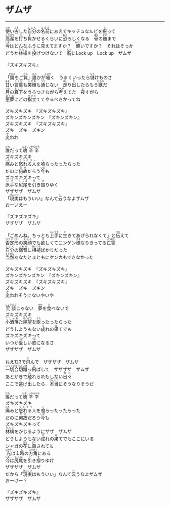 # ザムザ
---
<lyric>
<ruby>使<rt>つか</rt></ruby>い<ruby>古<rt>ふる</rt></ruby>した<ruby>自分<rt>じぶん</rt></ruby>の<ruby>名前<rt>なまえ</rt></ruby>にあえてキッチュなルビを<ruby>振<rt>ふ</rt></ruby>って<br/>
<ruby>高潔<rt>こうけつ</rt></ruby>を<ruby>打<rt>う</rt></ruby>ち<ruby>負<rt>ま</rt></ruby>かせるくらいに<ruby>恐<rt>おそ</rt></ruby>ろしくなる　<ruby>骨<rt>ほね</rt></ruby>の<ruby>髄<rt>ずい</rt></ruby>まで　<br/>
<ruby>今<rt>いま</rt></ruby>はどんなふうに<ruby>見<rt>み</rt></ruby>えてますか？　<ruby>醜<rt>みにく</rt></ruby>いですか？　それはそっか<br/>
どうか<ruby>林檎<rt>りんご</rt></ruby>を<ruby>投<rt>な</rt></ruby>げつけないで　<ruby>胸<rt>むね</rt></ruby>にLock up　Lock up　ザムザ<br/>
<br/>
『ズキズキズキ』<br/>
<br/>
「<ruby>鏡<rt>かがみ</rt></ruby>をご<ruby>覧<rt>らん</rt></ruby>」<ruby>誰<rt>だれ</rt></ruby>かが<ruby>囁<rt>ささや</rt></ruby>く　うまくいったら<ruby>儲<rt>もう</rt></ruby>けものさ<br/>
<ruby>甘<rt>あま</rt></ruby>い<ruby>言葉<rt>ことば</rt></ruby>も<ruby>笑顔<rt>えがお</rt></ruby>も<ruby>通<rt>つう</rt></ruby>じない　<ruby>走<rt>はし</rt></ruby>り<ruby>出<rt>だ</rt></ruby>したらもう<ruby>獣<rt>けもの</rt></ruby>だ<br/>
<ruby>月<rt>つき</rt></ruby>の<ruby>真下<rt>ました</rt></ruby>をうろつきながら<ruby>考<rt>かんが</rt></ruby>えてた　<ruby>夜<rt>よ</rt></ruby>すがら<br/>
<ruby>悪夢<rt>あくむ</rt></ruby>にどの<ruby>指立<rt>ゆびた</rt></ruby>ててやるべきかってね<br/>
<br/>
ズキズキズキ　『ズキズキズキ』<br/>
ズキンズキンズキン　『ズキンズキン』<br/>
ズキズキズキ　『ズキズキズキ』<br/>
ズキ　ズキ　ズキン<br/>
<ruby>変<rt>か</rt></ruby>われ<br/>
<br/>
<ruby>誰<rt>だれ</rt></ruby>だって<ruby>魂辛辛<rt>たましいからがら</rt></ruby><br/>
ズキズキズキ<br/>
<ruby>痛<rt>いた</rt></ruby>みと<ruby>怒れる人<rt>ラングラー</rt></ruby>を<ruby>喰<rt>く</rt></ruby>らったったらった<br/>
だのに<ruby>何故<rt>なぜ</rt></ruby>だろう<ruby>今<rt>いま</rt></ruby>も<br/>
ズキズキズキって<br/>
<ruby>派手<rt>はで</rt></ruby>な<ruby>尻尾<rt>しっぽ</rt></ruby>を<ruby>引<rt>ひ</rt></ruby>き<ruby>摺<rt>ず</rt></ruby>りゆく<br/>
ザザザザ　ザムザ<br/>
「<ruby>現実<rt>げんじつ</rt></ruby>はもういい」なんて<ruby>云<rt>い</rt></ruby>うなよザムザ<br/>
おーいえー<br/>
<br/>
『ズキズキズキ』<br/>
ザザザザ　ザムザ<br/>
<br/>
「ごめんね。ちっとも<ruby>上手<rt>じょうず</rt></ruby>に<ruby>生<rt>い</rt></ruby>きてあげられなくて」と<ruby>伝<rt>つた</rt></ruby>えて<br/>
<ruby>否定形<rt>ひていけい</rt></ruby>の<ruby>笑顔<rt>えがお</rt></ruby>でも<ruby>欲<rt>ほ</rt></ruby>しくてニンゲン<ruby>様<rt>さま</rt></ruby>なりきってる<ruby>亡霊<rt>ぼうれい</rt></ruby><br/>
<ruby>自分<rt>じぶん</rt></ruby>の<ruby>弱音<rt>よわね</rt></ruby>に<ruby>相槌<rt>あいづち</rt></ruby>ばかりだった<br/>
<ruby>当然<rt>とうぜん</rt></ruby>あなたとまともにケンカもできなかった<br/>
<br/>
ズキズキズキ　『ズキズキズキ』<br/>
ズキンズキンズキン　『ズキンズキン』<br/>
ズキズキズキ　『ズキズキズキ』<br/>
ズキ　ズキ　ズキン<br/>
<ruby>変<rt>か</rt></ruby>われそうにないやいや<br/>
<br/>
<ruby>冗談<rt>じょうだん</rt></ruby>じゃない　<ruby>夢<rt>ゆめ</rt></ruby>を<ruby>食<rt>た</rt></ruby>べないで<br/>
ズキズキズキ<br/>
<ruby>小洒落<rt>こじゃれ</rt></ruby>た<ruby>絶望<rt>ぜつぼう</rt></ruby>を<ruby>歌<rt>うた</rt></ruby>ったったらった<br/>
どうしようもない<ruby>成<rt>な</rt></ruby>れの<ruby>果<rt>は</rt></ruby>てでも<br/>
ズキズキズキって<br/>
いつか<ruby>愛<rt>いと</rt></ruby>しい<ruby>歌<rt>うた</rt></ruby>になるさ<br/>
ザザザザ　ザムザ<br/>
<br/>
ねえ123で<ruby>飛<rt>と</rt></ruby>んで　ザザザザ　ザムザ<br/>
<ruby>一切合切蹴<rt>いっさいがっさいけ</rt></ruby>っ<ruby>飛<rt>と</rt></ruby>ばして　ザザザザ　ザムザ<br/>
あとがきで<ruby>触<rt>ふ</rt></ruby>れられもしない<ruby>日々<rt>ひび</rt></ruby><br/>
ここで<ruby>逃<rt>に</rt></ruby>げ<ruby>出<rt>だ</rt></ruby>したら　<ruby>本当<rt>ほんとう</rt></ruby>にそうなりそうだ<br/>
<br/>
<ruby>誰<rt>だれ</rt></ruby>だって<ruby>魂辛辛<rt>たましいからがら</rt></ruby><br/>
ズキズキズキ<br/>
<ruby>痛<rt>いた</rt></ruby>みと<ruby>怒れる人<rt>ラングラー</rt></ruby>を<ruby>喰<rt>く</rt></ruby>らったったらった<br/>
だのに<ruby>何故<rt>なぜ</rt></ruby>だろう<ruby>今<rt>いま</rt></ruby>も<br/>
ズキズキズキって<br/>
<ruby>林檎<rt>りんご</rt></ruby>をかじるようにザザ　ザムザ<br/>
どうしようもない<ruby>成<rt>な</rt></ruby>れの<ruby>果<rt>は</rt></ruby>てでもここにいる<br/>
シャガの<ruby>花<rt>はな</rt></ruby>に<ruby>毒<rt>どく</rt></ruby>されても<br/>
<ruby>光<rt>ひかり</rt></ruby>は１<ruby>時<rt>じ</rt></ruby>の<ruby>方角<rt>ほうがく</rt></ruby>にある<br/>
<ruby>今<rt>いま</rt></ruby>は<ruby>尻尾<rt>しっぽ</rt></ruby>を<ruby>引<rt>ひ</rt></ruby>き<ruby>摺<rt>ず</rt></ruby>りゆけ<br/>
ザザザザ　ザムザ<br/>
だから「<ruby>現実<rt>げんじつ</rt></ruby>はもういい」なんて<ruby>云<rt>い</rt></ruby>うなよザムザ<br/>
おーけー？<br/>
<br/>
『ズキズキズキ』<br/>
ザザザザ　ザムザ<br/>
</lyric>
